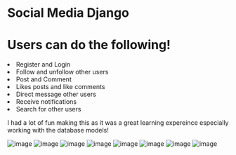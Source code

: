 <h1>Social Media Django </h1>

<h1>Users can do the following!</h1>
<li>Register and Login</li>
<li>Follow and unfollow other users</li>
<li>Post and Comment</li>
<li>Likes posts and like comments</li>
<li>Direct message other users</li>
<li>Receive notifications</li>
<li>Search for other users</li>


<p>I had a lot of fun making this as it was a great learning expereince especially working with the database models!</p>


![image](https://user-images.githubusercontent.com/98666468/167205273-f11804a9-f859-4028-ae2e-91a80a2fad53.png)
![image](https://user-images.githubusercontent.com/98666468/167205310-011c847f-b1a4-4d29-9973-7a14b0c6e588.png)
![image](https://user-images.githubusercontent.com/98666468/167205364-217da703-8cf1-4eb4-ba48-21970c1a47ff.png)
![image](https://user-images.githubusercontent.com/98666468/167205395-991f7bcc-1af0-4dc6-84c9-73bb9cfb3e4d.png)
![image](https://user-images.githubusercontent.com/98666468/167205439-7d298e4a-bcf3-4b5c-8d77-1d02e9eef0be.png)
![image](https://user-images.githubusercontent.com/98666468/167205579-4134353f-e8ab-4e96-9173-ad9d49c14791.png)
![image](https://user-images.githubusercontent.com/98666468/167205664-6e54564f-bdb8-4b69-b73c-8215b2688410.png)
![image](https://user-images.githubusercontent.com/98666468/167205721-cc7099a5-be42-4930-b056-ee606d632e87.png)
